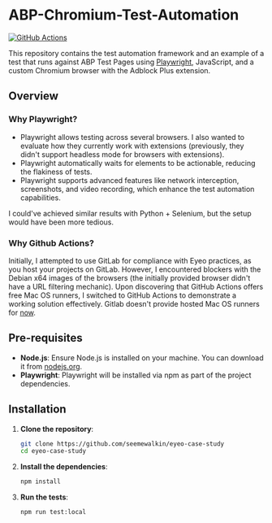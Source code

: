 # ABP-Chromium-Test-Automation

[![GitHub Actions](https://github.com/seemewalkin/eyeo-case-study/actions/workflows/ci.yml/badge.svg)](https://github.com/seemewalkin/eyeo-case-study/actions/runs/9307682192)

This repository contains the test automation framework and an example of a test that runs against ABP Test Pages using [Playwright](https://playwright.dev/), JavaScript, and a custom Chromium browser with the Adblock Plus extension.

## Overview

### Why Playwright?
- Playwright allows testing across several browsers. I also wanted to evaluate how they currently work with extensions (previously, they didn't support headless mode for browsers with extensions).
- Playwright automatically waits for elements to be actionable, reducing the flakiness of tests.
- Playwright supports advanced features like network interception, screenshots, and video recording, which enhance the test automation capabilities.

I could've achieved similar results with Python + Selenium, but the setup would have been more tedious.


### Why Github Actions?
Initially, I attempted to use GitLab for compliance with Eyeo practices, as you host your projects on GitLab. However, I encountered blockers with the Debian x64 images of the browsers (the initially provided browser didn't have a URL filtering mechanic). Upon discovering that GitHub Actions offers free Mac OS runners, I switched to GitHub Actions to demonstrate a working solution effectively. Gitlab doesn't provide hosted Mac OS runners for [now](https://docs.gitlab.com/ee/ci/runners/hosted_runners/macos.html).


## Pre-requisites

- **Node.js**: Ensure Node.js is installed on your machine. You can download it from [nodejs.org](https://nodejs.org/).
- **Playwright**: Playwright will be installed via npm as part of the project dependencies.

## Installation

1. **Clone the repository**:
   ```sh
   git clone https://github.com/seemewalkin/eyeo-case-study
   cd eyeo-case-study
2. **Install the dependencies**:
   ```sh
   npm install
3. **Run the tests**:
    ```sh
    npm run test:local